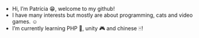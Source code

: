 - Hi, I’m Patrícia 😁, welcome to my github! 
- I have many interests but mostly are about programming, cats and video games. ☺
- I’m currently learning PHP 🐘, unity 🎮 and chinese 🀄! 

<!---
PatyTheImp/PatyTheImp is a ✨ special ✨ repository because its `README.md` (this file) appears on your GitHub profile.
You can click the Preview link to take a look at your changes.
--->
